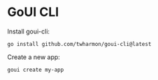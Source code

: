 # GoUI CLI

Install goui-cli:
```
go install github.com/twharmon/goui-cli@latest
```

Create a new app:
```
goui create my-app
```